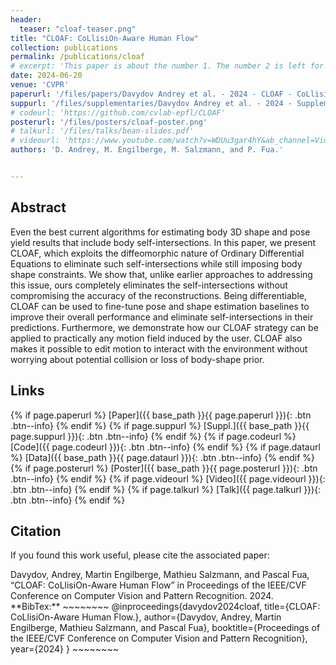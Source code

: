 ```yaml
---
header:
  teaser: "cloaf-teaser.png"
title: "CLOAF: CoLlisiOn-Aware Human Flow"
collection: publications
permalink: /publications/cloaf
# excerpt: 'This paper is about the number 1. The number 2 is left for future work.'
date: 2024-06-20
venue: 'CVPR'
paperurl: '/files/papers/Davydov Andrey et al. - 2024 - CLOAF - CoLlisiOn-Aware Human Flow.pdf'
suppurl: '/files/supplementaries/Davydov Andrey et al. - 2024 - Supplementary CLOAF - CoLlisiOn-Aware Human Flow.pdf'
# codeurl: 'https://github.com/cvlab-epfl/CLOAF'
posterurl: '/files/posters/cloaf-poster.png'
# talkurl: '/files/talks/bean-slides.pdf'
# videourl: 'https://www.youtube.com/watch?v=WDUu3gar4hY&ab_channel=Vidits'
authors: 'D. Andrey, M. Engilberge, M. Salzmann, and P. Fua.'


---
```

## Abstract

Even the best current algorithms for estimating body 3D shape and pose yield results that include body self-intersections. In this paper, we present CLOAF, which exploits the diffeomorphic nature of Ordinary Differential Equations to eliminate such self-intersections while still imposing body shape constraints. We show that, unlike earlier approaches to addressing this issue, ours completely eliminates the self-intersections without compromising the accuracy of the reconstructions. 
Being differentiable, CLOAF can be used to fine-tune pose and shape estimation baselines to improve their overall performance and eliminate self-intersections in their predictions. Furthermore, we demonstrate how our CLOAF strategy can be applied to practically any motion field induced by the user.
CLOAF also makes it possible to edit motion to interact with the environment without worrying about potential collision or loss of body-shape prior.

## Links

{% if page.paperurl %} [Paper]({{ base_path }}{{ page.paperurl }}){: .btn .btn--info} {% endif %} {% if page.suppurl %} [Suppl.]({{ base_path }}{{ page.suppurl }}){: .btn .btn--info} {% endif %} {% if page.codeurl %} [Code]({{ page.codeurl }}){: .btn .btn--info} {% endif %} {% if page.dataurl %} [Data]({{ base_path }}{{ page.dataurl }}){: .btn .btn--info} {% endif %} {% if page.posterurl %} [Poster]({{ base_path }}{{ page.posterurl }}){: .btn .btn--info} {% endif %} {% if page.videourl %} [Video]({{ page.videourl }}){: .btn .btn--info} {% endif %} {% if page.talkurl %} [Talk]({{ page.talkurl }}){: .btn .btn--info} {% endif %}

## Citation

If you found this work useful, please cite the associated paper:

<div class="notice--info">
Davydov, Andrey, Martin Engilberge, Mathieu Salzmann, and Pascal Fua, “CLOAF: CoLlisiOn-Aware Human Flow” in Proceedings of the IEEE/CVF Conference on Computer Vision and Pattern Recognition. 2024.
</div>

<div class="notice--info" markdown="1">
**BibTex:**
~~~~~~~~
@inproceedings{davydov2024cloaf,
  title={CLOAF: CoLlisiOn-Aware Human Flow.},
  author={Davydov, Andrey, Martin Engilberge, Mathieu Salzmann, and Pascal Fua},
  booktitle={Proceedings of the IEEE/CVF Conference on Computer Vision and Pattern Recognition},
  year={2024}
}
~~~~~~~~
</div>
